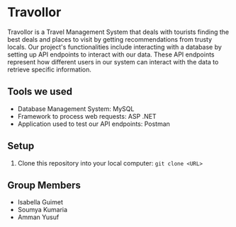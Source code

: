 # Travollor

Travollor is a Travel Management System that deals with tourists finding the best deals and places to visit by getting recommendations from trusty locals. Our project's functionalities include interacting with a database by setting up API endpoints to interact with our data. These API endpoints represent how different users in our system can interact with the data to retrieve specific information. 

## Tools we used
* Database Management System: MySQL
* Framework to process web requests: ASP .NET 
* Application used to test our API endpoints: Postman

## Setup
1. Clone this repository into your local computer: `git clone <URL>`


## Group Members
* Isabella Guimet
* Soumya Kumaria
* Amman Yusuf
